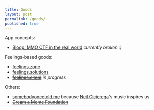```yaml
---
title: Goods
layout: post
permalink: /goods/
published: true
---
```

App concepts:
- [Bloop: MMO CTF in the real world](http://bloop.website) *currently broken :)*

Feelings-based goods:
- [feelings.zone](http://feelings.zone)
- [feelings.solutions](https://feelings.solutions)
- [~~feelings.cloud~~](http://feelings.cloud) *in progress*

Others:
- [somebodyoncetold.me](http://somebodyoncetold.me) because [Neil Cicierega](neilcicierega.com)'s music inspires us
- [~~Dream a Meme Foundation~~](http://dreamameme.org)

